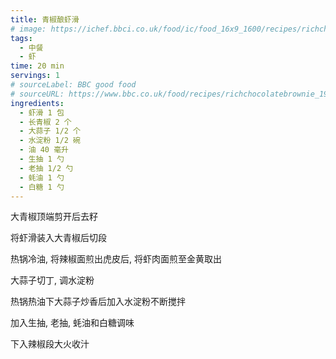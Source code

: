 ```yaml
---
title: 青椒酿虾滑
# image: https://ichef.bbci.co.uk/food/ic/food_16x9_1600/recipes/richchocolatebrownie_1933_16x9.jpg
tags:
  - 中餐
  - 虾
time: 20 min
servings: 1
# sourceLabel: BBC good food
# sourceURL: https://www.bbc.co.uk/food/recipes/richchocolatebrownie_1933/
ingredients:
  - 虾滑 1 包
  - 长青椒 2 个
  - 大蒜子 1/2 个
  - 水淀粉 1/2 碗
  - 油 40 毫升
  - 生抽 1 勺
  - 老抽 1/2 勺
  - 蚝油 1 勺
  - 白糖 1 勺
---
```


大青椒顶端剪开后去籽

将虾滑装入大青椒后切段

热锅冷油, 将辣椒面煎出虎皮后, 将虾肉面煎至金黄取出

大蒜子切丁, 调水淀粉

热锅热油下大蒜子炒香后加入水淀粉不断搅拌

加入生抽, 老抽, 蚝油和白糖调味

下入辣椒段大火收汁